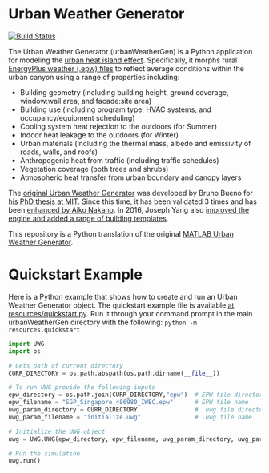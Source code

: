 # Urban Weather Generator

[![Build Status](https://travis-ci.org/saeranv/urbanWeatherGen.svg?branch=master)](https://travis-ci.org/saeranv/urbanWeatherGen)

The Urban Weather Generator (urbanWeatherGen) is a Python application for modeling the [urban heat island effect](https://en.wikipedia.org/wiki/Urban_heat_island).  Specifically, it morphs rural [EnergyPlus weather (.epw) files](http://www.ladybug.tools/epwmap/) to reflect average conditions within the urban canyon using a range of properties including:

* Building geometry (including building height, ground coverage, window:wall area, and facade:site area)
* Building use (including program type, HVAC systems, and occupancy/equipment scheduling)
* Cooling system heat rejection to the outdoors (for Summer)
* Indoor heat leakage to the outdoors (for Winter)
* Urban materials (including the thermal mass, albedo and emissivity of roads, walls, and roofs)
* Anthropogenic heat from traffic (including traffic schedules)
* Vegetation coverage (both trees and shrubs)
* Atmospheric heat transfer from urban boundary and canopy layers

The [original Urban Weather Generator](http://urbanmicroclimate.scripts.mit.edu/uwg.php) was developed by Bruno Bueno for [his PhD thesis at MIT](https://dspace.mit.edu/handle/1721.1/59107).  Since this time, it has been validated 3 times and has been [enhanced by Aiko Nakano](https://dspace.mit.edu/handle/1721.1/108779).  In 2016, Joseph Yang also [improved the engine and added a range of building templates](https://dspace.mit.edu/handle/1721.1/107347).

This repository is a Python translation of the original [MATLAB Urban Weather Generator](https://github.com/hansukyang/UWG_Matlab).

# Quickstart Example
Here is a Python example that shows how to create and run an Urban Weather Generator object. The quickstart example file is available [at resources/quickstart.py](https://github.com/ladybug-tools/urbanWeatherGen/blob/master/resources/quickstart.py). Run it through your command prompt in the main urbanWeatherGen directory with the following: ```python -m resources.quickstart```

```python
import UWG
import os

# Gets path of current directory
CURR_DIRECTORY = os.path.abspath(os.path.dirname(__file__))

# To run UWG provide the following inputs
epw_directory = os.path.join(CURR_DIRECTORY,"epw")  # EPW file directory
epw_filename = "SGP_Singapore.486980_IWEC.epw"      # EPW file name
uwg_param_directory = CURR_DIRECTORY                # .uwg file directory
uwg_param_filename = "initialize.uwg"               # .uwg file name

# Initialize the UWG object
uwg = UWG.UWG(epw_directory, epw_filename, uwg_param_directory, uwg_param_filename)

# Run the simulation
uwg.run()
```

